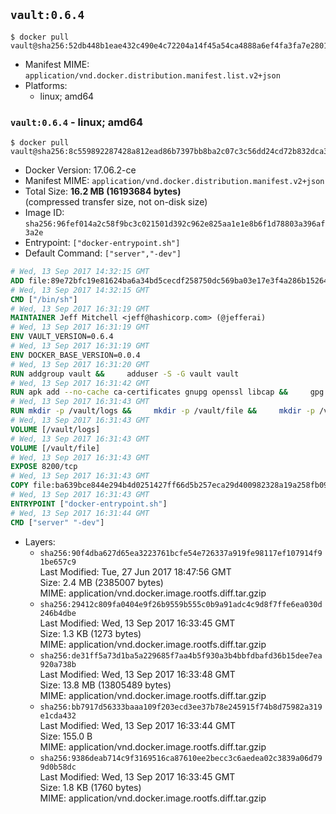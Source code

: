 ## `vault:0.6.4`

```console
$ docker pull vault@sha256:52db448b1eae432c490e4c72204a14f45a54ca4888a6ef4fa3fa7e2801e1a1e8
```

-	Manifest MIME: `application/vnd.docker.distribution.manifest.list.v2+json`
-	Platforms:
	-	linux; amd64

### `vault:0.6.4` - linux; amd64

```console
$ docker pull vault@sha256:8c559892287428a812ead86b7397bb8ba2c07c3c56dd24cd72b832dca3c77faa
```

-	Docker Version: 17.06.2-ce
-	Manifest MIME: `application/vnd.docker.distribution.manifest.v2+json`
-	Total Size: **16.2 MB (16193684 bytes)**  
	(compressed transfer size, not on-disk size)
-	Image ID: `sha256:96fef014a2c58f9bc3c021501d392c962e825aa1e1e8b6f1d78803a396af3a2e`
-	Entrypoint: `["docker-entrypoint.sh"]`
-	Default Command: `["server","-dev"]`

```dockerfile
# Wed, 13 Sep 2017 14:32:15 GMT
ADD file:89e72bfc19e81624ba6a34bd5cecdf258750dc569ba03e17e3f4a286b1526461 in / 
# Wed, 13 Sep 2017 14:32:15 GMT
CMD ["/bin/sh"]
# Wed, 13 Sep 2017 16:31:19 GMT
MAINTAINER Jeff Mitchell <jeff@hashicorp.com> (@jefferai)
# Wed, 13 Sep 2017 16:31:19 GMT
ENV VAULT_VERSION=0.6.4
# Wed, 13 Sep 2017 16:31:19 GMT
ENV DOCKER_BASE_VERSION=0.0.4
# Wed, 13 Sep 2017 16:31:20 GMT
RUN addgroup vault &&     adduser -S -G vault vault
# Wed, 13 Sep 2017 16:31:42 GMT
RUN apk add --no-cache ca-certificates gnupg openssl libcap &&     gpg --recv-keys 91A6E7F85D05C65630BEF18951852D87348FFC4C &&     mkdir -p /tmp/build &&     cd /tmp/build &&     wget https://releases.hashicorp.com/docker-base/${DOCKER_BASE_VERSION}/docker-base_${DOCKER_BASE_VERSION}_linux_amd64.zip &&     wget https://releases.hashicorp.com/docker-base/${DOCKER_BASE_VERSION}/docker-base_${DOCKER_BASE_VERSION}_SHA256SUMS &&     wget https://releases.hashicorp.com/docker-base/${DOCKER_BASE_VERSION}/docker-base_${DOCKER_BASE_VERSION}_SHA256SUMS.sig &&     gpg --batch --verify docker-base_${DOCKER_BASE_VERSION}_SHA256SUMS.sig docker-base_${DOCKER_BASE_VERSION}_SHA256SUMS &&     grep ${DOCKER_BASE_VERSION}_linux_amd64.zip docker-base_${DOCKER_BASE_VERSION}_SHA256SUMS | sha256sum -c &&     unzip docker-base_${DOCKER_BASE_VERSION}_linux_amd64.zip &&     cp bin/gosu bin/dumb-init /bin &&     wget https://releases.hashicorp.com/vault/${VAULT_VERSION}/vault_${VAULT_VERSION}_linux_amd64.zip &&     wget https://releases.hashicorp.com/vault/${VAULT_VERSION}/vault_${VAULT_VERSION}_SHA256SUMS &&     wget https://releases.hashicorp.com/vault/${VAULT_VERSION}/vault_${VAULT_VERSION}_SHA256SUMS.sig &&     gpg --batch --verify vault_${VAULT_VERSION}_SHA256SUMS.sig vault_${VAULT_VERSION}_SHA256SUMS &&     grep vault_${VAULT_VERSION}_linux_amd64.zip vault_${VAULT_VERSION}_SHA256SUMS | sha256sum -c &&     unzip -d /bin vault_${VAULT_VERSION}_linux_amd64.zip &&     cd /tmp &&     rm -rf /tmp/build &&     apk del gnupg openssl &&     rm -rf /root/.gnupg
# Wed, 13 Sep 2017 16:31:43 GMT
RUN mkdir -p /vault/logs &&     mkdir -p /vault/file &&     mkdir -p /vault/config &&     chown -R vault:vault /vault
# Wed, 13 Sep 2017 16:31:43 GMT
VOLUME [/vault/logs]
# Wed, 13 Sep 2017 16:31:43 GMT
VOLUME [/vault/file]
# Wed, 13 Sep 2017 16:31:43 GMT
EXPOSE 8200/tcp
# Wed, 13 Sep 2017 16:31:43 GMT
COPY file:ba639bce844e294b4d0251427ff66d5b257eca29d400982328a19a258fb09db9 in /usr/local/bin/docker-entrypoint.sh 
# Wed, 13 Sep 2017 16:31:43 GMT
ENTRYPOINT ["docker-entrypoint.sh"]
# Wed, 13 Sep 2017 16:31:44 GMT
CMD ["server" "-dev"]
```

-	Layers:
	-	`sha256:90f4dba627d65ea3223761bcfe54e726337a919fe98117ef107914f91be657c9`  
		Last Modified: Tue, 27 Jun 2017 18:47:56 GMT  
		Size: 2.4 MB (2385007 bytes)  
		MIME: application/vnd.docker.image.rootfs.diff.tar.gzip
	-	`sha256:29412c809fa0404e9f26b9559b555c0b9a91adc4c9d8f7ffe6ea030d246b4dbe`  
		Last Modified: Wed, 13 Sep 2017 16:33:45 GMT  
		Size: 1.3 KB (1273 bytes)  
		MIME: application/vnd.docker.image.rootfs.diff.tar.gzip
	-	`sha256:de31ff5a73d1ba5a229685f7aa4b5f930a3b4bbfdbafd36b15dee7ea920a738b`  
		Last Modified: Wed, 13 Sep 2017 16:33:48 GMT  
		Size: 13.8 MB (13805489 bytes)  
		MIME: application/vnd.docker.image.rootfs.diff.tar.gzip
	-	`sha256:bb7917d56333baaa109f203ecd3ee37b78e245915f74b8d75982a319e1cda432`  
		Last Modified: Wed, 13 Sep 2017 16:33:44 GMT  
		Size: 155.0 B  
		MIME: application/vnd.docker.image.rootfs.diff.tar.gzip
	-	`sha256:9386deab714c9f3169516ca87610ee2becc3c6aedea02c3839a06d799d0b58dc`  
		Last Modified: Wed, 13 Sep 2017 16:33:45 GMT  
		Size: 1.8 KB (1760 bytes)  
		MIME: application/vnd.docker.image.rootfs.diff.tar.gzip
